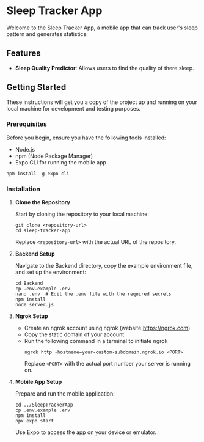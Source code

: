 # Sleep Tracker App
Welcome to the Sleep Tracker App, a mobile app that can track user's sleep pattern and generates statistics.


## Features

- **Sleep Quality Predictor**: Allows users to find the quality of there sleep.

## Getting Started

These instructions will get you a copy of the project up and running on your local machine for development and testing purposes.

### Prerequisites

Before you begin, ensure you have the following tools installed:
- Node.js
- npm (Node Package Manager)
- Expo CLI for running the mobile app

```
npm install -g expo-cli
```

### Installation

1. **Clone the Repository**

   Start by cloning the repository to your local machine:

   ```
   git clone <repository-url>
   cd sleep-tracker-app
   ```

   Replace `<repository-url>` with the actual URL of the repository.

2. **Backend Setup**

   Navigate to the Backend directory, copy the example environment file, and set up the environment:

   ```
   cd Backend
   cp .env.example .env
   nano .env  # Edit the .env file with the required secrets
   npm install
   node server.js
   ```
3. **Ngrok Setup**

   - Create an ngrok account using ngrok (website|https://ngrok.com)
   - Copy the static domain of your account
   - Run the following command in a terminal to initiate ngrok
      ```
      ngrok http -hostname=your-custom-subdomain.ngrok.io <PORT>
      ```
      Replace `<PORT>` with the actual port number your server is running on.

4. **Mobile App Setup**

   Prepare and run the mobile application:

   ```
   cd ../SleepTrackerApp
   cp .env.example .env
   npm install
   npx expo start
   ```

   Use Expo to access the app on your device or emulator.
